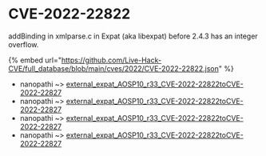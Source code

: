 # CVE-2022-22822

addBinding in xmlparse.c in Expat (aka libexpat) before 2.4.3 has an integer overflow.

{% embed url="https://github.com/Live-Hack-CVE/full_database/blob/main/cves/2022/CVE-2022-22822.json" %}


* nanopathi ~> [external_expat_AOSP10_r33_CVE-2022-22822toCVE-2022-22827](https://www.alice-snow.ru/2022/database/cve-2022-22822/external_expat_aosp10_r33_cve-2022-22822tocve-2022-22827-nanopathi)
* nanopathi ~> [external_expat_AOSP10_r33_CVE-2022-22822toCVE-2022-22827](https://www.alice-snow.ru/2022/database/cve-2022-22822/external_expat_aosp10_r33_cve-2022-22822tocve-2022-22827-nanopathi)
* nanopathi ~> [external_expat_AOSP10_r33_CVE-2022-22822toCVE-2022-22827](https://www.alice-snow.ru/2022/database/cve-2022-22822/external_expat_aosp10_r33_cve-2022-22822tocve-2022-22827-nanopathi)
* nanopathi ~> [external_expat_AOSP10_r33_CVE-2022-22822toCVE-2022-22827](https://www.alice-snow.ru/2022/database/cve-2022-22822/external_expat_aosp10_r33_cve-2022-22822tocve-2022-22827-nanopathi)